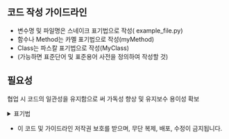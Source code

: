 ## 코드 작성 가이드라인

+ 변수명 및 파일명은 스네이크 표기법으로 작성( example_file.py)
+ 함수나 Method는 카멜 표기법으로 작성(myMethod)
+ Class는 파스칼 표기법으로 작성(MyClass)
+ (가능하면 표준단어 및 표준용어 사전을 정의하여 작성할 것)


## 필요성
협업 시 코드의 일관성을 유지함으로 써 가독성 향상 및 유지보수 용이성 확보

<details>
<summary>표기법</summary>     
  <details>
  <summary>변수/함수 명칭에 따른 표기법</summary> 

  
  1.**파스칼 표기법(Pascal Case)**
  
  
  + 정의 : 카멜 표기법과 유사하지만, 첫 글자도 대문자로 표기
  + 예시 : PascalCaseExample
  + 활용 : 클래스명, 생성자명에 사용
  
  
  2.카멜 표기법(Camel Case)
  
  
  + 정의: 여러 단어를 하나의 식별자로 표기할 때, 각 단어의 첫 글자를 대문자로 표기하고 나머지는 소문자로 표기하는 방법
  + 예시 : camelCaseExample
  + 활용 : 주로 변수명, 함수명에 사용
  
  
  3.**스네이크 표기법(Snake Case)**
  
  
  + 정의 : 여러 단어를 언더스코어로 구분하여 표기하는 방법
  + 예시 : snake_case_example
  + 활용 : 주로 변수명, 파일명에 사용
  
  
  4.스크래밍 스네이크 표기법(Screaming Snake Case)
  
  
  + 정의 : 여러 단어를 언더스코어로 구분하고 문자 모두 대문자로 표기하는 방법
  + 예시 : SCREAMING_SNAKE_CASE
  + 활용 : 상수나 환경변수 정의에 사용
  
  
  5.케밥 표기법(Kebab Case)
  
  
  
  + 정의 : 여러 단어를 –로 구분하고 문자를 모두 소문자로 표기하는 방법
  
  
  + 예시 : kebab-case-example
  
  
  + 활용 : 파일명, CSS명 일부
   6). 헝가리안 표기법(Hungarian Notation)
  
  
  정의 : 접두어에 자료형을 붙여 표기하는 방법
  
  
  + 예시 : strHungarianNotation
  </details>
  
  <details>
  <summary>괄호 위치에 따른 분류</summary>   


1.K&R


+ 한 눈에 많은 코드를 볼 수 있음
+ 수평으로 많은 코드를 작성할 수 있음

```
if (...){
  처리1();
  처리2();
}
```


2.BSD

```
if (...)
{
  처리1();
  처리2();
}
```


3GNU

```
if (...)
  {
    처리1();
    처리2();
  }
```
</details>


<details>
<summary>코드 작성 예시</summary>   


# python Class 작성 예시
import torch
class Sample(torch.utils.data.Dataset):
    """
    클래스의 설명

    Attributes:
    -----------
    param : str
        파라미터의 설명

    Methods:
    ----------
    a() -> list:
        함수 기능 설명
    """
    def __init__(self, param: str):
        """
        클래스의 인스턴스 초기화

        Parameters:
        ----------
        param : str
            파라미터의 설명
        """
        self.param = param

    def myMethod(self) -> list:
        """
        함수 기능 설명

        Returns:
        ----------
        list
            반환값 설명
        """
        return []
  </details>      
</details>

+ 이 코드 및 가이드라인 저작권 보호를 받으며, 무단 복제, 배포, 수정이 금지됩니다.

